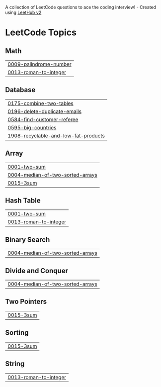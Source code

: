 A collection of LeetCode questions to ace the coding interview! - Created using [LeetHub v2](https://github.com/arunbhardwaj/LeetHub-2.0)
<!---LeetCode Topics Start-->
# LeetCode Topics
## Math
|  |
| ------- |
| [0009-palindrome-number](https://github.com/VidyaVarshitha4209/Leet_Code/tree/master/0009-palindrome-number) |
| [0013-roman-to-integer](https://github.com/VidyaVarshitha4209/Leet_Code/tree/master/0013-roman-to-integer) |
## Database
|  |
| ------- |
| [0175-combine-two-tables](https://github.com/VidyaVarshitha4209/Leet_Code/tree/master/0175-combine-two-tables) |
| [0196-delete-duplicate-emails](https://github.com/VidyaVarshitha4209/Leet_Code/tree/master/0196-delete-duplicate-emails) |
| [0584-find-customer-referee](https://github.com/VidyaVarshitha4209/Leet_Code/tree/master/0584-find-customer-referee) |
| [0595-big-countries](https://github.com/VidyaVarshitha4209/Leet_Code/tree/master/0595-big-countries) |
| [1908-recyclable-and-low-fat-products](https://github.com/VidyaVarshitha4209/Leet_Code/tree/master/1908-recyclable-and-low-fat-products) |
## Array
|  |
| ------- |
| [0001-two-sum](https://github.com/VidyaVarshitha4209/Leet_Code/tree/master/0001-two-sum) |
| [0004-median-of-two-sorted-arrays](https://github.com/VidyaVarshitha4209/Leet_Code/tree/master/0004-median-of-two-sorted-arrays) |
| [0015-3sum](https://github.com/VidyaVarshitha4209/Leet_Code/tree/master/0015-3sum) |
## Hash Table
|  |
| ------- |
| [0001-two-sum](https://github.com/VidyaVarshitha4209/Leet_Code/tree/master/0001-two-sum) |
| [0013-roman-to-integer](https://github.com/VidyaVarshitha4209/Leet_Code/tree/master/0013-roman-to-integer) |
## Binary Search
|  |
| ------- |
| [0004-median-of-two-sorted-arrays](https://github.com/VidyaVarshitha4209/Leet_Code/tree/master/0004-median-of-two-sorted-arrays) |
## Divide and Conquer
|  |
| ------- |
| [0004-median-of-two-sorted-arrays](https://github.com/VidyaVarshitha4209/Leet_Code/tree/master/0004-median-of-two-sorted-arrays) |
## Two Pointers
|  |
| ------- |
| [0015-3sum](https://github.com/VidyaVarshitha4209/Leet_Code/tree/master/0015-3sum) |
## Sorting
|  |
| ------- |
| [0015-3sum](https://github.com/VidyaVarshitha4209/Leet_Code/tree/master/0015-3sum) |
## String
|  |
| ------- |
| [0013-roman-to-integer](https://github.com/VidyaVarshitha4209/Leet_Code/tree/master/0013-roman-to-integer) |
<!---LeetCode Topics End-->